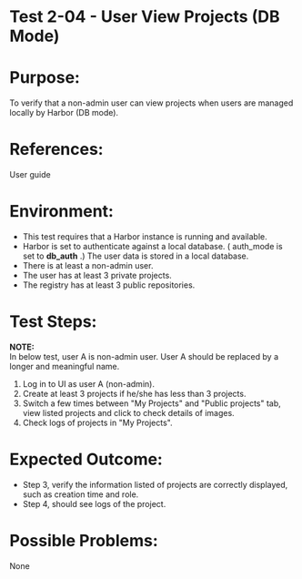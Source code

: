 Test 2-04 - User View Projects (DB Mode)
=======

# Purpose:

To verify that a non-admin user can view projects when users are managed locally by Harbor (DB mode).

# References:
User guide

# Environment:
* This test requires that a Harbor instance is running and available.
* Harbor is set to authenticate against a local database. ( auth_mode is set to **db_auth** .) The user data is stored in a local database.
* There is at least a non-admin user. 
* The user has at least 3 private projects.
* The registry has at least 3 public repositories.

# Test Steps:

**NOTE:**  
In below test, user A is non-admin user. User A should be replaced by a longer and meaningful name.

1. Log in to UI as user A (non-admin).
2. Create at least 3 projects if he/she has less than 3 projects.
3. Switch a few times between "My Projects" and "Public projects" tab, view listed projects and click to check details of images.
4. Check logs of projects in "My Projects".

# Expected Outcome:
* Step 3, verify the information listed of projects are correctly displayed, such as creation time and role.
* Step 4, should see logs of the project.

# Possible Problems:
None